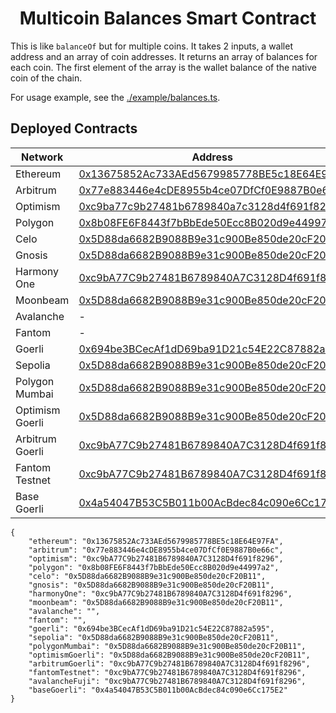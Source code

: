 # <h1 align="center"> Multicoin Balances Smart Contract </h1>

This is like `balanceOf` but for multiple coins. It takes 2 inputs, a wallet address and an array of coin addresses. It returns an array of balances for each coin. The first element of the array is the wallet balance of the native coin of the chain.

For usage example, see the [./example/balances.ts](./example/balances.ts).

## Deployed Contracts

| Network | Address |
| --- | --- |
| Ethereum | [0x13675852Ac733AEd5679985778BE5c18E64E97FA](https://etherscan.io/address/0x13675852Ac733AEd5679985778BE5c18E64E97FA#code) |
| Arbitrum | [0x77e883446e4cDE8955b4ce07DfCf0E9887B0e66c](https://arbiscan.io/address/0x77e883446e4cDE8955b4ce07DfCf0E9887B0e66c#code) |
| Optimism | [0xc9ba77c9b27481b6789840a7c3128d4f691f8296](https://optimistic.etherscan.io/address/0xc9ba77c9b27481b6789840a7c3128d4f691f8296#code) |
| Polygon | [0x8b08FE6F8443f7bBbEde50Ecc8B020d9e44997a2](https://polygonscan.com/address/0x8b08FE6F8443f7bBbEde50Ecc8B020d9e44997a2#code) |
| Celo | [0x5D88da6682B9088B9e31c900Be850de20cF20B11](https://celoscan.io/address/0x5d88da6682b9088b9e31c900be850de20cf20b11#code) |
| Gnosis | [0x5D88da6682B9088B9e31c900Be850de20cF20B11](https://gnosisscan.io/address/0x5d88da6682b9088b9e31c900be850de20cf20b11#code) |
| Harmony One | [0xc9bA77C9b27481B6789840A7C3128D4f691f8296](https://explorer.harmony.one/address/0xc9ba77c9b27481b6789840a7c3128d4f691f8296#code) |
| Moonbeam | [0x5D88da6682B9088B9e31c900Be850de20cF20B11](https://moonbeam-explorer.netlify.app/address/0x5d88da6682b9088b9e31c900be850de20cf20b11#code) |
| Avalanche | - |
| Fantom | - |
| Goerli | [0x694be3BCecAf1dD69ba91D21c54E22C87882a595](https://goerli.etherscan.io/address/0x694be3BCecAf1dD69ba91D21c54E22C87882a595#code) |
| Sepolia | [0x5D88da6682B9088B9e31c900Be850de20cF20B11](https://sepolia.etherscan.io/address/0x5D88da6682B9088B9e31c900Be850de20cF20B11#code) |
| Polygon Mumbai | [0x5D88da6682B9088B9e31c900Be850de20cF20B11](https://mumbai.polygonscan.com/address/0x5D88da6682B9088B9e31c900Be850de20cF20B11#code) |
| Optimism Goerli | [0x5D88da6682B9088B9e31c900Be850de20cF20B11](https://goerli-optimism.etherscan.io/address/0x5d88da6682b9088b9e31c900be850de20cf20b11#code) |
| Arbitrum Goerli | [0xc9bA77C9b27481B6789840A7C3128D4f691f8296](https://goerli.arbiscan.io/address/0xc9ba77c9b27481b6789840a7c3128d4f691f8296#code) |
| Fantom Testnet | [0xc9bA77C9b27481B6789840A7C3128D4f691f8296](https://testnet.ftmscan.com/address/0xc9ba77c9b27481b6789840a7c3128d4f691f8296#code) |
| Base Goerli | [0x4a54047B53C5B011b00AcBdec84c090e6Cc175E2](https://goerli.basescan.org/address/0x4a54047b53c5b011b00acbdec84c090e6cc175e2#code) |

```jsonc
{
	"ethereum": "0x13675852Ac733AEd5679985778BE5c18E64E97FA",
	"arbitrum": "0x77e883446e4cDE8955b4ce07DfCf0E9887B0e66c",
	"optimism": "0xc9bA77C9b27481B6789840A7C3128D4f691f8296",
	"polygon": "0x8b08FE6F8443f7bBbEde50Ecc8B020d9e44997a2",
	"celo": "0x5D88da6682B9088B9e31c900Be850de20cF20B11",
	"gnosis": "0x5D88da6682B9088B9e31c900Be850de20cF20B11",
	"harmonyOne": "0xc9bA77C9b27481B6789840A7C3128D4f691f8296",
	"moonbeam": "0x5D88da6682B9088B9e31c900Be850de20cF20B11",
	"avalanche": "",
	"fantom": "",
	"goerli": "0x694be3BCecAf1dD69ba91D21c54E22C87882a595",
	"sepolia": "0x5D88da6682B9088B9e31c900Be850de20cF20B11",
	"polygonMumbai": "0x5D88da6682B9088B9e31c900Be850de20cF20B11",
	"optimismGoerli": "0x5D88da6682B9088B9e31c900Be850de20cF20B11",
	"arbitrumGoerli": "0xc9bA77C9b27481B6789840A7C3128D4f691f8296",
	"fantomTestnet": "0xc9bA77C9b27481B6789840A7C3128D4f691f8296",
	"avalancheFuji": "0xc9bA77C9b27481B6789840A7C3128D4f691f8296",
	"baseGoerli": "0x4a54047B53C5B011b00AcBdec84c090e6Cc175E2"
}
```
